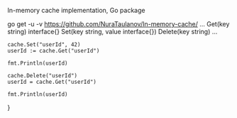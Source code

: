 In-memory cache implementation, Go package

go get -u -v  https://github.com/NuraTaulanov/In-memory-cache/
...
Get(key string) interface{}
Set(key string, value interface{})
Delete(key string)
...


	cache.Set("userId", 42)
	userId := cache.Get("userId")

	fmt.Println(userId)

	cache.Delete("userId")
	userId = cache.Get("userId")

	fmt.Println(userId)
}



